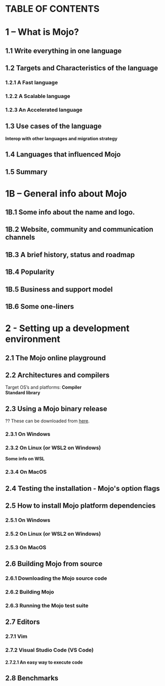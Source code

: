 # TABLE OF CONTENTS

# 1 – What is Mojo?
## 1.1 Write everything in one language
## 1.2 Targets and Characteristics of the language
### 1.2.1 A Fast language
### 1.2.2 A Scalable language
### 1.2.3 An Accelerated language
## 1.3 Use cases of the language
**Interop with other languages and migration strategy**  
## 1.4 Languages that influenced Mojo
## 1.5 Summary 

# 1B – General info about Mojo
## 1B.1 Some info about the name and logo.
## 1B.2 Website, community and communication channels
## 1B.3 A brief history, status and roadmap 
## 1B.4 Popularity
## 1B.5 Business and support model
## 1B.6 Some one-liners

# 2 - Setting up a development environment
## 2.1 The Mojo online playground
## 2.2 Architectures and compilers
Target OS’s and platforms:
**Compiler**  
**Standard library**  
## 2.3 Using a Mojo binary release
?? These can be downloaded from [here]().
### 2.3.1 On Windows
### 2.3.2 On Linux (or WSL2 on Windows)
**Some info on WSL**  
### 2.3.4 On MacOS
## 2.4 Testing the installation - Mojo's option flags
## 2.5 How to install Mojo platform dependencies
### 2.5.1 On Windows
### 2.5.2 On Linux (or WSL2 on Windows)
### 2.5.3 On MacOS
## 2.6 Building Mojo from source
### 2.6.1 Downloading the Mojo source code
### 2.6.2 Building Mojo
### 2.6.3 Running the Mojo test suite
## 2.7  Editors
### 2.7.1 Vim
### 2.7.2 Visual Studio Code (VS Code)
#### 2.7.2.1 An easy way to execute code
## 2.8 Benchmarks








